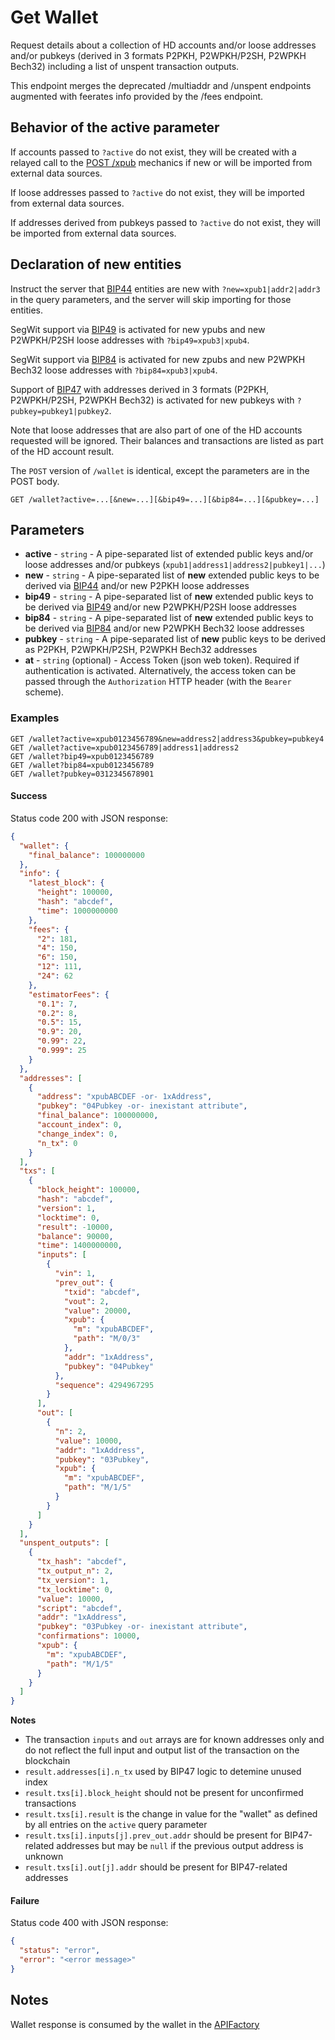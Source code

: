 # Get Wallet

Request details about a collection of HD accounts and/or loose addresses and/or pubkeys (derived in 3 formats P2PKH, P2WPKH/P2SH, P2WPKH Bech32) including a list of unspent transaction outputs.

This endpoint merges the deprecated /multiaddr and /unspent endpoints augmented with feerates info provided by the /fees endpoint.


## Behavior of the active parameter

If accounts passed to `?active` do not exist, they will be created with a relayed call to the [POST /xpub](./POST_xpub.md) mechanics if new or will be imported from external data sources.

If loose addresses passed to `?active` do not exist, they will be imported from external data sources.

If addresses derived from pubkeys passed to `?active` do not exist, they will be imported from external data sources.


## Declaration of new entities

Instruct the server that [BIP44](https://github.com/bitcoin/bips/blob/master/bip-0044.mediawiki) entities are new with `?new=xpub1|addr2|addr3` in the query parameters, and the server will skip importing for those entities.

SegWit support via [BIP49](https://github.com/bitcoin/bips/blob/master/bip-0049.mediawiki) is activated for new ypubs and new P2WPKH/P2SH loose addresses with `?bip49=xpub3|xpub4`.

SegWit support via [BIP84](https://github.com/bitcoin/bips/blob/master/bip-0084.mediawiki) is activated for new zpubs and new P2WPKH Bech32 loose addresses with `?bip84=xpub3|xpub4`.

Support of [BIP47](https://github.com/bitcoin/bips/blob/master/bip-0047.mediawiki) with addresses derived in 3 formats (P2PKH, P2WPKH/P2SH, P2WPKH Bech32) is activated for new pubkeys with `?pubkey=pubkey1|pubkey2`.


Note that loose addresses that are also part of one of the HD accounts requested will be ignored. Their balances and transactions are listed as part of the HD account result.

The `POST` version of `/wallet` is identical, except the parameters are in the POST body.


```http request
GET /wallet?active=...[&new=...][&bip49=...][&bip84=...][&pubkey=...]
```

## Parameters
* **active** - `string` - A pipe-separated list of extended public keys and/or loose addresses and/or pubkeys (`xpub1|address1|address2|pubkey1|...`)
* **new** - `string` - A pipe-separated list of **new** extended public keys to be derived via [BIP44](https://github.com/bitcoin/bips/blob/master/bip-0044.mediawiki) and/or new P2PKH loose addresses
* **bip49** - `string` - A pipe-separated list of **new** extended public keys to be derived via [BIP49](https://github.com/bitcoin/bips/blob/master/bip-0049.mediawiki) and/or new P2WPKH/P2SH loose addresses
* **bip84** - `string` - A pipe-separated list of **new** extended public keys to be derived via [BIP84](https://github.com/bitcoin/bips/blob/master/bip-0084.mediawiki) and/or new P2WPKH Bech32 loose addresses
* **pubkey** - `string` - A pipe-separated list of **new** public keys to be derived as P2PKH, P2WPKH/P2SH, P2WPKH Bech32 addresses
* **at** - `string` (optional) - Access Token (json web token). Required if authentication is activated. Alternatively, the access token can be passed through the `Authorization` HTTP header (with the `Bearer` scheme).

### Examples

```http request
GET /wallet?active=xpub0123456789&new=address2|address3&pubkey=pubkey4
GET /wallet?active=xpub0123456789|address1|address2
GET /wallet?bip49=xpub0123456789
GET /wallet?bip84=xpub0123456789
GET /wallet?pubkey=0312345678901
```

#### Success
Status code 200 with JSON response:

```json
{
  "wallet": {
    "final_balance": 100000000
  },
  "info": {
    "latest_block": {
      "height": 100000,
      "hash": "abcdef",
      "time": 1000000000
    },
    "fees": {
      "2": 181,
      "4": 150,
      "6": 150,
      "12": 111,
      "24": 62
    },
    "estimatorFees": {
      "0.1": 7,
      "0.2": 8,
      "0.5": 15,
      "0.9": 20,
      "0.99": 22,
      "0.999": 25
    }
  },
  "addresses": [
    {
      "address": "xpubABCDEF -or- 1xAddress",
      "pubkey": "04Pubkey -or- inexistant attribute",
      "final_balance": 100000000,
      "account_index": 0,
      "change_index": 0,
      "n_tx": 0
    }
  ],
  "txs": [
    {
      "block_height": 100000,
      "hash": "abcdef",
      "version": 1,
      "locktime": 0,
      "result": -10000,
      "balance": 90000,
      "time": 1400000000,
      "inputs": [
        {
          "vin": 1,
          "prev_out": {
            "txid": "abcdef",
            "vout": 2,
            "value": 20000,
            "xpub": {
              "m": "xpubABCDEF",
              "path": "M/0/3"
            },
            "addr": "1xAddress",
            "pubkey": "04Pubkey"
          },
          "sequence": 4294967295
        }
      ],
      "out": [
        {
          "n": 2,
          "value": 10000,
          "addr": "1xAddress",
          "pubkey": "03Pubkey",
          "xpub": {
            "m": "xpubABCDEF",
            "path": "M/1/5"
          }
        }
      ]
    }
  ],
  "unspent_outputs": [
    {
      "tx_hash": "abcdef",
      "tx_output_n": 2,
      "tx_version": 1,
      "tx_locktime": 0,
      "value": 10000,
      "script": "abcdef",
      "addr": "1xAddress",
      "pubkey": "03Pubkey -or- inexistant attribute",
      "confirmations": 10000,
      "xpub": {
        "m": "xpubABCDEF",
        "path": "M/1/5"
      }
    }
  ]
}
```

**Notes**
* The transaction `inputs` and `out` arrays are for known addresses only and do not reflect the full input and output list of the transaction on the blockchain
* `result.addresses[i].n_tx` used by BIP47 logic to detemine unused index
* `result.txs[i].block_height` should not be present for unconfirmed transactions
* `result.txs[i].result` is the change in value for the "wallet" as defined by all entries on the `active` query parameter
* `result.txs[i].inputs[j].prev_out.addr` should be present for BIP47-related addresses but may be `null` if the previous output address is unknown
* `result.txs[i].out[j].addr` should be present for BIP47-related addresses


#### Failure
Status code 400 with JSON response:
```json
{
  "status": "error",
  "error": "<error message>"
}
```

## Notes
Wallet response is consumed by the wallet in the [APIFactory](https://code.samourai.io/wallet/samourai-wallet-android/-/blob/master/app/src/main/java/com/samourai/wallet/api/APIFactory.java)
